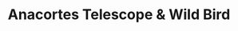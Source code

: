 ---
title: "Anacortes Telescope & Wild Bird"
url: /colville/anacortes-telescope-and-wild-bird/
shop: outdoor
---